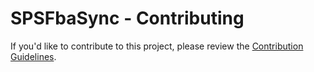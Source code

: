 # SPSFbaSync - Contributing

If you'd like to contribute to this project, please review the [Contribution Guidelines](https://github.com/PowerShell/DscResources/blob/master/CONTRIBUTING.md).
